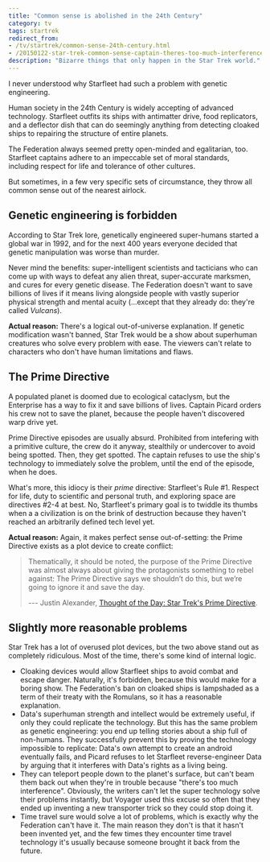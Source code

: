 ```yaml
---
title: "Common sense is abolished in the 24th Century"
category: tv
tags: startrek
redirect_from:
- /tv/startrek/common-sense-24th-century.html
- /20150122-star-trek-common-sense-captain-theres-too-much-interference.html
description: "Bizarre things that only happen in the Star Trek world."
---
```


I never understood why Starfleet had such a problem with genetic engineering.

Human society in the 24th Century is widely accepting of advanced technology.
Starfleet outfits its ships with antimatter drive, food replicators, and a
deflector dish that can do seemingly anything from detecting cloaked ships
to repairing the structure of entire planets.

The Federation always seemed pretty open-minded and egalitarian, too.
Starfleet captains adhere to an impeccable set of moral standards, including
respect for life and tolerance of other cultures.

But sometimes, in a few very specific sets of circumstance, they throw all
common sense out of the nearest airlock.

## Genetic engineering is forbidden

According to Star Trek lore, genetically engineered super-humans started
a global war in 1992, and for the next 400 years everyone decided that genetic
manipulation was worse than murder. 

Never mind the benefits: super-intelligent scientists and tacticians who can
come up with ways to defeat any alien threat, super-accurate marksmen,
and cures for every genetic disease. The Federation doesn't want to save
billions of lives if it means living alongside people with vastly superior
physical strength and mental acuity (...except that they already do: they're
called _Vulcans_).

__Actual reason:__ There's a logical out-of-universe explanation. If genetic
modification wasn't banned, Star Trek would be a show about superhuman creatures
who solve every problem with ease. The viewers can't relate to characters who
don't have human limitations and flaws.

## The Prime Directive

A populated planet is doomed due to ecological cataclysm, but the Enterprise
has a way to fix it and save billions of lives. Captain Picard orders his
crew not to save the planet, because the people haven't discovered warp drive
yet.

Prime Directive episodes are usually absurd. Prohibited from intefering with
a primitive culture, the crew do it anyway, stealthily or undercover to
avoid being spotted. Then, they get spotted. The captain refuses to use the
ship's technology to immediately solve the problem, until the end of the
episode, when he does.

What's more, this idiocy is their _prime_ directive: Starfleet's Rule #1.
Respect for life, duty to scientific and personal truth, and exploring space
are directives #2-4 at best. No, Starfleet's primary goal is to twiddle
its thumbs when a a civilization is on the brink of destruction because
they haven't reached an arbitrarily defined tech level yet.

__Actual reason:__ Again, it makes perfect sense out-of-setting: the Prime
Directive exists as a plot device to create conflict:

> Thematically, it should be noted, the purpose of the Prime Directive was
> almost always about giving the protagonists something to rebel against:
> The Prime Directive says we shouldn’t do this, but we’re going to ignore
> it and save the day. 
>
> --- Justin Alexander, [Thought of the Day: Star Trek's Prime Directive](http://thealexandrian.net/wordpress/35971/random/thought-of-the-day-star-treks-prime-directive).

## Slightly more reasonable problems

Star Trek has a lot of overused plot devices, but the two above stand out
as completely ridiculous. Most of the time, there's some kind of internal
logic.

* Cloaking devices would allow Starfleet ships to avoid combat and
escape danger. Naturally, it's forbidden, because this would make for a
boring show. The Federation's ban on cloaked ships is lampshaded as a
term of their treaty with the Romulans, so it has a reasonable explanation.
* Data's superhuman strength and intellect would be extremely useful, if only
they could replicate the technology. But this has the same problem as genetic
engineering: you end up telling stories about a ship full of non-humans.
They successfully prevent this by proving the technology impossible to
replicate: Data's own attempt to create an android eventually fails, and
Picard refuses to let Starfleet reverse-engineer Data by arguing that it
interferes with Data's rights as a living being.
* They can teleport people down to the planet's surface, but can't beam them
back out when they're in trouble because "there's too much interference".
Obviously, the writers can't let the super technology solve their problems
instantly, but Voyager used this excuse so often that they ended up
inventing a new transporter trick so they could stop doing it.
* Time travel sure would solve a lot of problems, which is exactly why
the Federation can't have it. The main reason they don't is that it hasn't
been invented yet, and the few times they encounter time travel technology
it's usually because someone brought it back from the future.
